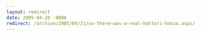 ```yaml
---
layout: redirect
date: 2005-04-20 -0800
redirect: /archive/2005/04/21/so-there-was-a-real-hattori-hanzo.aspx/
---
```

